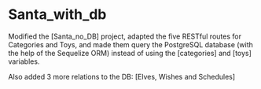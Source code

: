 # Santa_with_db


Modified the [Santa_no_DB] project, adapted the five RESTful routes for Categories and Toys, and made them query the PostgreSQL database (with the help of the Sequelize ORM) instead of using the [categories] and [toys] variables.

Also added 3 more relations to the DB: [Elves, Wishes and Schedules]
